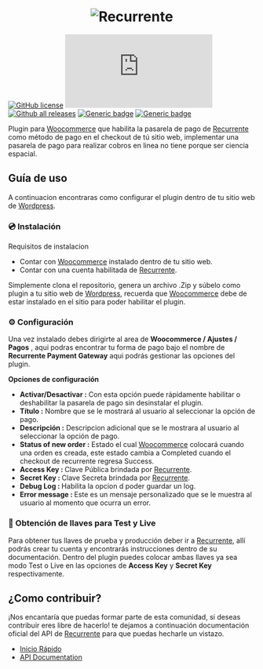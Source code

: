 <h1 align="center">
  <img src="https://skyloft.sfo3.cdn.digitaloceanspaces.com/Repos/woo-recurrente.png" alt="Recurrente">
</h1>

[![GitHub license](https://img.shields.io/github/license/Naereen/StrapDown.js.svg)](https://github.com/TipiCode/woocommerce-gateway-recurrente/blob/master/LICENSE)
[![Latest release](https://badgen.net/github/release/Naereen/Strapdown.js)](https://github.com/TipiCode/woocommerce-gateway-recurrente/releases)
[![Github all releases](https://img.shields.io/github/downloads/Naereen/StrapDown.js/total.svg)](https://GitHub.com/TipiCode/woocommerce-gateway-recurrente/releases/)
[![Generic badge](https://img.shields.io/badge/Woocommerce-6.0.0-96588a.svg)](https://woocommerce.com/)
[![Generic badge](https://img.shields.io/badge/Wordpress-5.8.0-21759b.svg)](https://wordpress.com/)

Plugin para [Woocommerce](https://woocommerce.com/) que habilita la pasarela de pago de [Recurrente](https://recurrente.com/) como método de pago en el checkout de tú sitio web, implementar una pasarela de pago para realizar cobros en linea no tiene porque ser ciencia espacial.

## Guía de uso
A continuacion encontraras como configurar el plugin dentro de tu sitio web de [Wordpress](https://wordpress.com/).

### 💿 Instalación
Requisitos de instalacion
- Contar con [Woocommerce](https://woocommerce.com/) instalado dentro de tu sitio web.
- Contar con una cuenta habilitada de [Recurrente](https://recurrente.com/).

Simplemente clona el repositorio, genera un archivo .Zip y súbelo como plugin a tu sitio web de [Wordpress](https://wordpress.com/), recuerda que [Woocommerce](https://woocommerce.com/) debe de estar instalado en el sitio para poder habilitar el plugin.

### ⚙️ Configuración
Una vez instalado debes dirigirte al area de <strong>Woocommerce / Ajustes / Pagos</strong> , aqui podras encontrar tu forma de pago bajo el nombre de <strong>Recurrente Payment Gateway</strong> aqui podrás gestionar las opciones del plugin. 

<strong>Opciones de configuración</strong>
- <strong>Activar/Desactivar :</strong> Con esta opción puede rápidamente habilitar o deshabilitar la pasarela de pago sin desinstalar el plugin.
- <strong>Título :</strong> Nombre que se le mostrará al usuario al seleccionar la opción de pago.
- <strong>Descripción :</strong> Descripcion adicional que se le mostrara al usuario al seleccionar la opción de pago.
- <strong>Status of new order :</strong> Estado el cual [Woocommerce](https://woocommerce.com/) colocará cuando una orden es creada, este estado cambia a Completed cuando el checkout de recurrente regresa Success.
- <strong>Access Key : </strong> Clave Pública brindada por [Recurrente](https://recurrente.com/).
- <strong>Secret Key : </strong> Clave Secreta brindada por [Recurrente](https://recurrente.com/).
- <strong>Debug Log : </strong> Habilita la opcion d poder guardar un log.
- <strong>Error message : </strong> Este es un mensaje personalizado que se le muestra al usuario al momento que ocurra un error.

### 🔑 Obtención de llaves para Test y Live
Para obtener tus llaves de prueba y producción deber ir a [Recurrente](https://recurrente.com/), allí podrás crear tu cuenta y encontrarás instrucciones dentro de su documentación. Dentro del plugin puedes colocar ambas llaves ya sea modo Test o Live en las opciones de <strong>Access Key</strong> y <strong>Secret Key</strong> respectivamente.

## ¿Como contribuir?
¡Nos encantaría que puedas formar parte de esta comunidad, si deseas contribuir eres libre de hacerlo! te dejamos a continuación documentación oficial del API de [Recurrente](https://recurrente.com/) para que puedas hecharle un vistazo.
- [Inicio Rápido](https://docs.recurrente.com/quickstart)
- [API Documentation](https://public.3.basecamp.com/p/gn3Tw4xcJxe2aNBjwM2WUn87)
